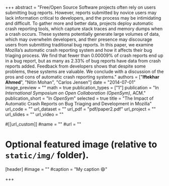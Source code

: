 +++
abstract = "Free/Open Source Software projects often rely on users submitting bug reports. However, reports submitted by novice users may lack information critical to developers, and the process may be intimidating and difficult. To gather more and better data, projects deploy automatic crash reporting tools, which capture stack traces and memory dumps when a crash occurs. These systems potentially generate large volumes of data, which may overwhelm developers, and their presence may discourage users from submitting traditional bug reports. In this paper, we examine Mozilla’s automatic crash reporting system and how it affects their bug triaging process. We find that fewer than 0.00009% of crash reports end up in a bug report, but as many as 2.33% of bug reports have data from crash reports added. Feedback from developers shows that despite some problems, these systems are valuable. We conclude with a discussion of the pros and cons of automatic crash reporting systems."
authors = ["<b>Iftekhar Ahmed</b>", "Nitin Mohan", "Carlos Jensen"]
date = "2014-07-01"
image_preview = ""
math = true
publication_types = ["1"]
publication = "In *International Symposium on Open Collaboration (OpenSym)*, ACM."
publication_short = "In *OpenSym*"
selected = true
title = "The Impact of Automatic Crash Reports on Bug Triaging and Development in Mozilla"
url_code = ""
url_dataset = ""
url_pdf = "pdf/paper2.pdf"
url_project = ""
url_slides = ""
url_video = ""

#[[url_custom]]
#name = ""
#url = ""

# Optional featured image (relative to `static/img/` folder).
[header]
#image = ""
#caption = "My caption :smile:"

+++

